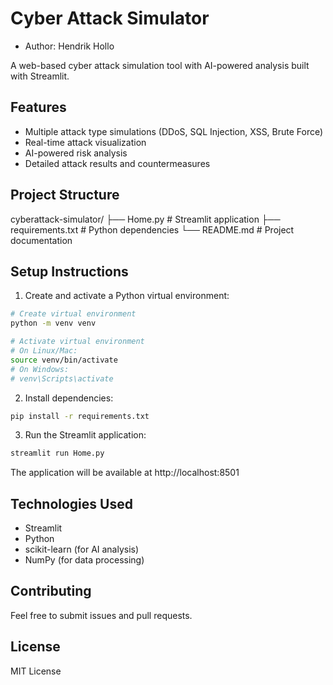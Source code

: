 # Cyber Attack Simulator

- Author: Hendrik Hollo

A web-based cyber attack simulation tool with AI-powered analysis built with Streamlit.

## Features

- Multiple attack type simulations (DDoS, SQL Injection, XSS, Brute Force)
- Real-time attack visualization
- AI-powered risk analysis
- Detailed attack results and countermeasures

## Project Structure

cyberattack-simulator/
├── Home.py           # Streamlit application
├── requirements.txt  # Python dependencies
└── README.md        # Project documentation

## Setup Instructions

1. Create and activate a Python virtual environment:
```bash
# Create virtual environment
python -m venv venv

# Activate virtual environment
# On Linux/Mac:
source venv/bin/activate
# On Windows:
# venv\Scripts\activate
```

2. Install dependencies:
```bash
pip install -r requirements.txt
```

3. Run the Streamlit application:
```bash
streamlit run Home.py
```

The application will be available at http://localhost:8501

## Technologies Used

- Streamlit
- Python
- scikit-learn (for AI analysis)
- NumPy (for data processing)

## Contributing

Feel free to submit issues and pull requests.

## License

MIT License
